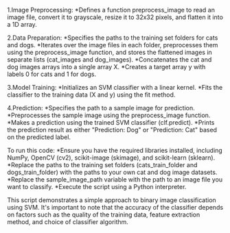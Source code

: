 1.Image Preprocessing:
   *Defines a function preprocess_image to read an image file, convert it to grayscale, resize it to 32x32 pixels, and flatten it into a 1D array.

2.Data Preparation:
  *Specifies the paths to the training set folders for cats and dogs.
  *Iterates over the image files in each folder, preprocesses them using the preprocess_image function, and stores the flattened images in separate lists (cat_images and dog_images).
  *Concatenates the cat and dog images arrays into a single array X.
  *Creates a target array y with labels 0 for cats and 1 for dogs.

3.Model Training:
  *Initializes an SVM classifier with a linear kernel.
  *Fits the classifier to the training data (X and y) using the fit method.

4.Prediction:
  *Specifies the path to a sample image for prediction.
  *Preprocesses the sample image using the preprocess_image function.
  *Makes a prediction using the trained SVM classifier (clf.predict).
  *Prints the prediction result as either "Prediction: Dog" or "Prediction: Cat" based on the predicted label.

To run this code:
  *Ensure you have the required libraries installed, including NumPy, OpenCV (cv2), scikit-image (skimage), and scikit-learn (sklearn).
  *Replace the paths to the training set folders (cats_train_folder and dogs_train_folder) with the paths to your own cat and dog image datasets.
  *Replace the sample_image_path variable with the path to an image file you want to classify.
  *Execute the script using a Python interpreter.

This script demonstrates a simple approach to binary image classification using SVM. It's important to note that the accuracy of the classifier depends on factors such as the quality of the training data, feature extraction method, and choice of classifier algorithm.
